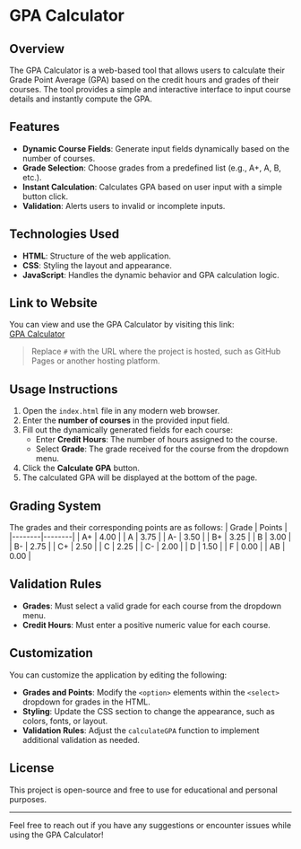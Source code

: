 # GPA Calculator

## Overview
The GPA Calculator is a web-based tool that allows users to calculate their Grade Point Average (GPA) based on the credit hours and grades of their courses. The tool provides a simple and interactive interface to input course details and instantly compute the GPA.

## Features
- **Dynamic Course Fields**: Generate input fields dynamically based on the number of courses.
- **Grade Selection**: Choose grades from a predefined list (e.g., A+, A, B, etc.).
- **Instant Calculation**: Calculates GPA based on user input with a simple button click.
- **Validation**: Alerts users to invalid or incomplete inputs.

## Technologies Used
- **HTML**: Structure of the web application.
- **CSS**: Styling the layout and appearance.
- **JavaScript**: Handles the dynamic behavior and GPA calculation logic.

## Link to Website
You can view and use the GPA Calculator by visiting this link:  
[GPA Calculator](#)

> Replace `#` with the URL where the project is hosted, such as GitHub Pages or another hosting platform.

## Usage Instructions
1. Open the `index.html` file in any modern web browser.
2. Enter the **number of courses** in the provided input field.
3. Fill out the dynamically generated fields for each course:
   - Enter **Credit Hours**: The number of hours assigned to the course.
   - Select **Grade**: The grade received for the course from the dropdown menu.
4. Click the **Calculate GPA** button.
5. The calculated GPA will be displayed at the bottom of the page.

## Grading System
The grades and their corresponding points are as follows:
| Grade  | Points |
|--------|--------|
| A+     | 4.00   |
| A      | 3.75   |
| A-     | 3.50   |
| B+     | 3.25   |
| B      | 3.00   |
| B-     | 2.75   |
| C+     | 2.50   |
| C      | 2.25   |
| C-     | 2.00   |
| D      | 1.50   |
| F      | 0.00   |
| AB     | 0.00   |

## Validation Rules
- **Grades**: Must select a valid grade for each course from the dropdown menu.
- **Credit Hours**: Must enter a positive numeric value for each course.

## Customization
You can customize the application by editing the following:
- **Grades and Points**: Modify the `<option>` elements within the `<select>` dropdown for grades in the HTML.
- **Styling**: Update the CSS section to change the appearance, such as colors, fonts, or layout.
- **Validation Rules**: Adjust the `calculateGPA` function to implement additional validation as needed.

## License
This project is open-source and free to use for educational and personal purposes.

---

Feel free to reach out if you have any suggestions or encounter issues while using the GPA Calculator!
